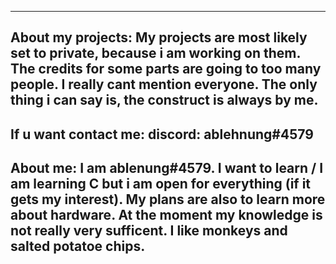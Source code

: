 ------------------------
About my projects: 
My projects are most likely set to private, because i am working on them. The credits for some parts are going to 
too many people. I really cant mention everyone. The only thing i can say is, the construct is always by me. 
------------------------
If u want contact me: 
discord: ablehnung#4579
------------------------
About me: 
I am ablenung#4579. I want to learn / I am learning C but i am open for everything (if it gets my interest). My plans are also to learn more about hardware.
At the moment my knowledge is not really very sufficent. I like monkeys and salted potatoe chips.
------------------------


